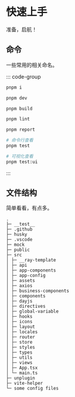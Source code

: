 # 快速上手

准备，启航！

## 命令

一些常用的相关命名。

::: code-group

```sh [安装依赖]
pnpm i
```

```sh [启动项目]
pnpm dev
```

```sh [构建项目]
pnpm build
```

```sh [代码检查与修复]
pnpm lint
```

```sh [体积分析]
pnpm report
```

```sh [单测]
# 命令行查看
pnpm test

# 可视化查看
pnpm test:ui
```

:::

## 文件结构

简单看看，有点多。

```
.
├─ __test__
├─ .github
├─ husky
├─ .vscode
├─ mock
├─ public
├─ src
│ ├─ __ray-template
│ ├─ api
│ ├─ app-components
│ ├─ app-config
│ ├─ assets
│ ├─ axios
│ ├─ business-components
│ ├─ components
│ ├─ dayjs
│ ├─ directives
│ ├─ global-variable
│ ├─ hooks
│ ├─ icons
│ ├─ layout
│ ├─ locales
│ ├─ router
│ ├─ store
│ ├─ styles
│ ├─ types
│ ├─ utils
│ ├─ views
│ ├─ App.tsx
│ └─ main.ts
├─ unplugin
├─ vite-helper
└─ some config files
```
